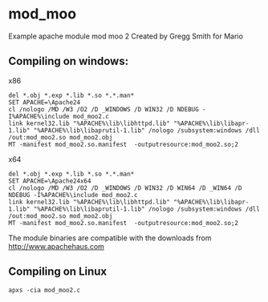 mod_moo
================================

Example apache module mod moo 2
Created by Gregg Smith for Mario

## Compiling on windows: ##

x86

    del *.obj *.exp *.lib *.so *.*.man*
    SET APACHE=\Apache24
    cl /nologo /MD /W3 /O2 /D _WINDOWS /D WIN32 /D NDEBUG -I%APACHE%\include mod_moo2.c
    link kernel32.lib "%APACHE%\lib\libhttpd.lib" "%APACHE%\lib\libapr-1.lib" "%APACHE%\lib\libaprutil-1.lib" /nologo /subsystem:windows /dll /out:mod_moo2.so mod_moo2.obj
    MT -manifest mod_moo2.so.manifest  -outputresource:mod_moo2.so;2

x64

    del *.obj *.exp *.lib *.so *.*.man*
    SET APACHE=\Apache24x64
    cl /nologo /MD /W3 /O2 /D _WINDOWS /D WIN32 /D WIN64 /D _WIN64 /D NDEBUG -I%APACHE%\include mod_moo2.c
    link kernel32.lib "%APACHE%\lib\libhttpd.lib" "%APACHE%\lib\libapr-1.lib" "%APACHE%\lib\libaprutil-1.lib" /nologo /subsystem:windows /dll /out:mod_moo2.so mod_moo2.obj
    MT -manifest mod_moo2.so.manifest  -outputresource:mod_moo2.so;2

The module binaries are compatible with the downloads from http://www.apachehaus.com

## Compiling on Linux ##

    apxs -cia mod_moo2.c
